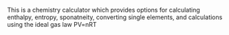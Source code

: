 This is a chemistry calculator which provides options for calculating enthalpy, entropy, sponatneity, converting single elements, and calculations using the ideal gas law PV=nRT
